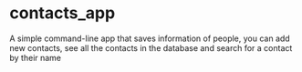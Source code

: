 # contacts_app
A simple command-line app that saves information of people, you can add new contacts, see all the contacts in the database and search for a contact by their name
